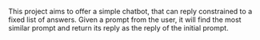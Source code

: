 This project aims to offer a simple chatbot, that can reply constrained to a fixed list of answers. Given a prompt from the user, it will find the most similar prompt and return its reply as the reply of the initial prompt.
